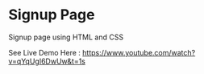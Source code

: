 # Signup Page
 Signup page using HTML and CSS 

See Live Demo Here :
https://www.youtube.com/watch?v=qYqUgI6DwUw&t=1s
